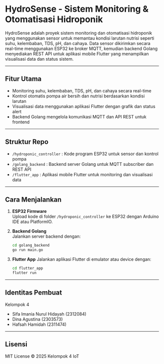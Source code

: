 # HydroSense - Sistem Monitoring & Otomatisasi Hidroponik

HydroSense adalah proyek sistem monitoring dan otomatisasi hidroponik yang menggunakan sensor untuk memantau kondisi larutan nutrisi seperti suhu, kelembaban, TDS, pH, dan cahaya. Data sensor dikirimkan secara real-time menggunakan ESP32 ke broker MQTT, kemudian backend Golang menyediakan REST API untuk aplikasi mobile Flutter yang menampilkan visualisasi data dan status sistem.

---

## Fitur Utama

- Monitoring suhu, kelembaban, TDS, pH, dan cahaya secara real-time  
- Kontrol otomatis pompa air bersih dan nutrisi berdasarkan kondisi larutan  
- Visualisasi data menggunakan aplikasi Flutter dengan grafik dan status alert  
- Backend Golang mengelola komunikasi MQTT dan API REST untuk frontend  

---

## Struktur Repo

- `/hydroponic_controller` : Kode program ESP32 untuk sensor dan kontrol pompa  
- `/golang_backend` : Backend server Golang untuk MQTT subscriber dan REST API  
- `/flutter_app` : Aplikasi mobile Flutter untuk monitoring dan visualisasi data  

---

## Cara Menjalankan

1. **ESP32 Firmware**  
   Upload kode di folder `/hydroponic_controller` ke ESP32 dengan Arduino IDE atau PlatformIO.

2. **Backend Golang**  
   Jalankan server backend dengan:  
   ```bash
   cd golang_backend
   go run main.go
   ```

3. **Flutter App**
   Jalankan aplikasi Flutter di emulator atau device dengan:

   ```bash
   cd flutter_app
   flutter run
   ```

---

## Identitas Pembuat

Kelompok 4

* Sifa Imania Nurul Hidayah (2312084)
* Dina Agustina (2303573)
* Hafsah Hamidah (2311474)

---

## Lisensi

MIT License © 2025 Kelompok 4 IoT
